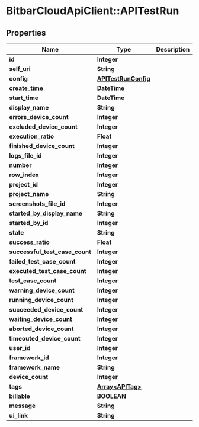 # BitbarCloudApiClient::APITestRun

## Properties
Name | Type | Description | Notes
------------ | ------------- | ------------- | -------------
**id** | **Integer** |  | [optional] 
**self_uri** | **String** |  | [optional] 
**config** | [**APITestRunConfig**](APITestRunConfig.md) |  | [optional] 
**create_time** | **DateTime** |  | [optional] 
**start_time** | **DateTime** |  | [optional] 
**display_name** | **String** |  | [optional] 
**errors_device_count** | **Integer** |  | [optional] 
**excluded_device_count** | **Integer** |  | [optional] 
**execution_ratio** | **Float** |  | [optional] 
**finished_device_count** | **Integer** |  | [optional] 
**logs_file_id** | **Integer** |  | [optional] 
**number** | **Integer** |  | [optional] 
**row_index** | **Integer** |  | [optional] 
**project_id** | **Integer** |  | [optional] 
**project_name** | **String** |  | [optional] 
**screenshots_file_id** | **Integer** |  | [optional] 
**started_by_display_name** | **String** |  | [optional] 
**started_by_id** | **Integer** |  | [optional] 
**state** | **String** |  | [optional] 
**success_ratio** | **Float** |  | [optional] 
**successful_test_case_count** | **Integer** |  | [optional] 
**failed_test_case_count** | **Integer** |  | [optional] 
**executed_test_case_count** | **Integer** |  | [optional] 
**test_case_count** | **Integer** |  | [optional] 
**warning_device_count** | **Integer** |  | [optional] 
**running_device_count** | **Integer** |  | [optional] 
**succeeded_device_count** | **Integer** |  | [optional] 
**waiting_device_count** | **Integer** |  | [optional] 
**aborted_device_count** | **Integer** |  | [optional] 
**timeouted_device_count** | **Integer** |  | [optional] 
**user_id** | **Integer** |  | [optional] 
**framework_id** | **Integer** |  | [optional] 
**framework_name** | **String** |  | [optional] 
**device_count** | **Integer** |  | [optional] 
**tags** | [**Array&lt;APITag&gt;**](APITag.md) |  | [optional] 
**billable** | **BOOLEAN** |  | [optional] 
**message** | **String** |  | [optional] 
**ui_link** | **String** |  | [optional] 

